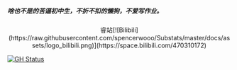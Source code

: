 
<!--
**zjkwdy/zjkwdy** is a ✨ _special_ ✨ repository because its `README.md` (this file) appears on your GitHub profile.
Here are some ideas to get you started:
- 🔭 I’m currently working on ...
- 🌱 I’m currently learning ...
- 👯 I’m looking to collaborate on ...
- 🤔 I’m looking for help with ...
- 💬 Ask me about ...
- 📫 How to reach me: ...
- 😄 Pronouns: ...
- ⚡ Fun fact: ...
-->

##### 啥也不是的苦逼初中生，不折不扣的懒狗，不爱写作业。

 <center>睿站[![Bilibili](https://raw.githubusercontent.com/spencerwooo/Substats/master/docs/assets/logo_bilibili.png)](https://space.bilibili.com/470310172)</center>

[![GH Status](https://github-readme-stats.vercel.app/api?username=zjkwdy)]()